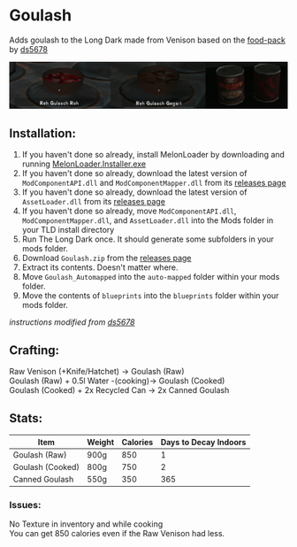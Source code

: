 # Goulash
Adds goulash to the Long Dark made from Venison based on the <a href="https://github.com/ds5678/Food-Pack">food-pack</a> by <a href="https://github.com/ds5678">ds5678</a>  
  
  ![Deer Goulash](/Images/DeerGoulash.png)
  
## Installation:  
1. If you haven't done so already, install MelonLoader by downloading and running [MelonLoader.Installer.exe](https://github.com/HerpDerpinstine/MelonLoader/releases/latest/download/MelonLoader.Installer.exe)
2. If you haven't done so already, download the latest version of `ModComponentAPI.dll` and `ModComponentMapper.dll` from its [releases page](https://github.com/ds5678/ModComponent/releases)
3. If you haven't done so already, download the latest version of `AssetLoader.dll` from its [releases page](https://github.com/ds5678/AssetLoader/releases)
4. If you haven't done so already, move `ModComponentAPI.dll`, `ModComponentMapper.dll`, and `AssetLoader.dll` into the Mods folder in your TLD install directory
5. Run The Long Dark once. It should generate some subfolders in your mods folder.
6. Download `Goulash.zip` from the [releases page](https://github.com/renpre98/goulash/releases)
7. Extract its contents. Doesn't matter where.
8. Move `Goulash_Automapped` into the `auto-mapped` folder within your mods folder.  
9. Move the contents of `blueprints` into the `blueprints` folder within your mods folder.  

*instructions modified from <a href="https://github.com/ds5678">ds5678</a>*

## Crafting: 
Raw Venison (+Knife/Hatchet) -> Goulash (Raw)  
Goulash (Raw) + 0.5l Water -(cooking)-> Goulash (Cooked)  
Goulash (Cooked) + 2x Recycled Can -> 2x Canned Goulash  

## Stats:
Item | Weight | Calories | Days to Decay Indoors
-----|--------|----------|----------------------
Goulash (Raw) | 900g | 850 | 1
Goulash (Cooked) | 800g | 750 | 2
Canned Goulash | 550g | 350 | 365 
  
### Issues:  
No Texture in inventory and while cooking  
You can get 850 calories even if the Raw Venison had less.
